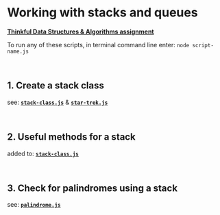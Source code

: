 # Working with stacks and queues

**[Thinkful Data Structures & Algorithms assignment](https://courses.thinkful.com/dsa-v1/checkpoint/6#assignment)**

To run any of these scripts, in terminal command line enter: `node script-name.js`

<br />

## 1. Create a stack class

see: [**`stack-class.js`**](https://github.com/artificialarea/DSA-Stack-and-Queue/blob/main/stack-class.js) & [**`star-trek.js`**](https://github.com/artificialarea/DSA-Stack-and-Queue/blob/main/star-trek.js)



<br /> 

## 2. Useful methods for a stack

added to: [**`stack-class.js`**](https://github.com/artificialarea/DSA-Stack-and-Queue/blob/main/stack-class.js)



<br /> 

## 3. Check for palindromes using a stack

see: [**`palindrome.js`**](https://github.com/artificialarea/DSA-Stack-and-Queue/blob/main/palindrom.js)